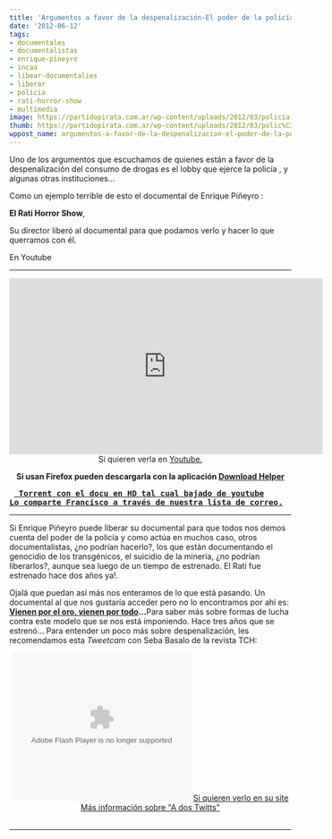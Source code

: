 ```yaml
---
title: 'Argumentos a favor de la despenalización-El poder de la policía '
date: '2012-06-12'
tags:
- documentales
- documentalistas
- enrique-pineyro
- incaa
- libear-documentalies
- liberar
- policia
- rati-horror-show
- multimedia
image: https://partidopirata.com.ar/wp-content/uploads/2012/03/policía.jpg
thumb: https://partidopirata.com.ar/wp-content/uploads/2012/03/polic%C3%ADa-150x150.jpg
wppost_name: argumentos-a-favor-de-la-despenalizacion-el-poder-de-la-policia
---
```


Uno de los argumentos que escuchamos de quienes están a favor de la despenalización del consumo de drogas es el lobby que ejerce la policía , y algunas otras instituciones...

Como un ejemplo terrible de esto el documental de Enrique Piñeyro :

<strong>El Rati Horror Show</strong>,

Su director liberó al documental para que podamos verlo y hacer lo que querramos con él.

En Youtube

<hr />

<center>
<iframe src="http://www.youtube.com/embed/SpQFh7Fheg0" frameborder="0" width="560" height="315"></iframe>
Si quieren verla en <a href="http://youtu.be/SpQFh7Fheg0" target="_blanK">Youtube.</a></center>
<p style="text-align: center;"><strong>Si usan Firefox pueden descargarla con la aplicación <a href="http://www.downloadhelper.net/" target="_blank">Download Helper</a></strong></p>

<pre><strong> <a href="https://thepiratebay.se/torrent/7348902/The_Rati_Horror_Show" target="_blank"> Torrent con el docu en HD tal cual bajado de youtube</a> </strong>
<strong><a href="http://lists.partidopirata.com.ar/pipermail/general-partidopirata.com.ar/2012-June/018072.html" target="_blank">Lo comparte Francisco a través de nuestra lista de correo.</a></strong></pre>

<hr />

Si Enrique Piñeyro puede liberar su documental para que todos nos demos cuenta del poder de la policía y como actúa en muchos caso, otros documentalistas, ¿no podrían hacerlo?, los que están documentando el genocidio de los transgénicos, el suicidio de la minería, ¿no podrían liberarlos?, aunque sea luego de un tiempo de estrenado. El Rati fue estrenado hace dos años ya!.

Ojalá que puedan así más nos enteramos de lo que está pasando. Un documental al que nos gustaría acceder pero no lo encontramos por ahí es: <strong><a href="http://www.imdb.com/title/tt1629430/" target="_blank">Vienen por el oro, vienen por todo</a>...</strong>Para saber más sobre formas de lucha contra este modelo que se nos está imponiendo. Hace tres años que se estrenó...
Para entender un poco más sobre despenalización, les recomendamos esta <em>Tweetcam</em> con Seba Basalo de la revista TCH:

<center>
<object id="twitcamPlayer" width="320" height="265" classid="clsid:d27cdb6e-ae6d-11cf-96b8-444553540000" codebase="http://download.macromedia.com/pub/shockwave/cabs/flash/swflash.cab#version=6,0,40,0"><param name="allowScriptAccess" value="always" /><param name="allowFullScreen" value="true" /><param name="wmode" value="window" /><param name="src" value="http://static.livestream.com/grid/LSPlayer.swf?hash=ae9r6" /><param name="allowfullscreen" value="true" /><param name="allowscriptaccess" value="always" /><embed id="twitcamPlayer" width="320" height="265" type="application/x-shockwave-flash" src="http://static.livestream.com/grid/LSPlayer.swf?hash=ae9r6" allowScriptAccess="always" allowFullScreen="true" wmode="window" allowfullscreen="true" allowscriptaccess="always" /></object>
<a href="http://twitcam.livestream.com/ae9r6" target="_blank">Si quieren verlo en su site</a>
<a href="http://adostwitts.blogspot.com/" target="_blank">Más información sobre "A dos Twitts"</a></center>&nbsp;

<hr />
